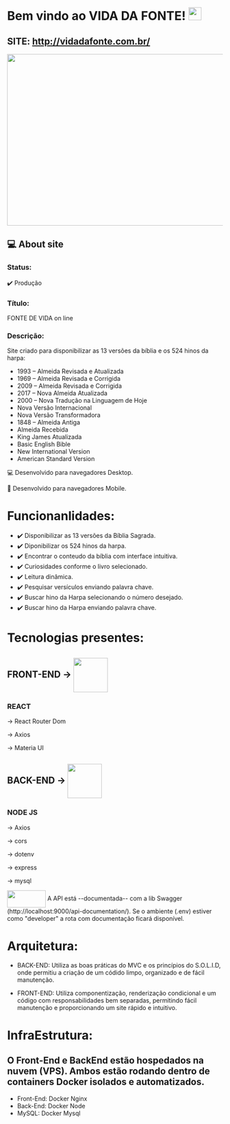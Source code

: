 # Bem vindo ao VIDA DA FONTE! <img src=https://github.com/TheDudeThatCode/TheDudeThatCode/blob/master/Assets/Earth.gif width="30">

## SITE: http://vidadafonte.com.br/

 
<img align="center" width="600" height="400" src="https://miro.medium.com/max/700/1*xI-Cj8LCx2XFD_GswRxJ6Q.png">
 

## :computer: About site

### Status: 
:heavy_check_mark: Produção

### Título: 
FONTE DE VIDA on line

### Descrição: 
Site criado para disponibilizar as 13 versões da bíblia e os 524 hinos da harpa:

- 1993 – Almeida Revisada e Atualizada
- 1969 – Almeida Revisada e Corrigida
- 2009 – Almeida Revisada e Corrigida
- 2017 – Nova Almeida Atualizada
- 2000 – Nova Tradução na Linguagem de Hoje
- Nova Versão Internacional
- Nova Versão Transformadora
- 1848 – Almeida Antiga
- Almeida Recebida
- King James Atualizada
- Basic English Bible
- New International Version
- American Standard Version


:computer: Desenvolvido para navegadores Desktop.

:iphone: Desenvolvido para navegadores Mobile.

# Funcionanlidades:
- :heavy_check_mark: Disponibilizar as 13 versões da Bíblia Sagrada.
- :heavy_check_mark: Diponibilizar os 524 hinos da harpa.
- :heavy_check_mark: Encontrar o conteudo da bíblia com interface intuitiva.
- :heavy_check_mark: Curiosidades conforme o livro selecionado.
- :heavy_check_mark: Leitura dinâmica.
- :heavy_check_mark: Pesquisar versículos enviando palavra chave.
- :heavy_check_mark: Buscar hino da Harpa selecionando o número desejado.
- :heavy_check_mark: Buscar hino da Harpa enviando palavra chave.


# Tecnologias presentes:
 
## FRONT-END -> <img align="center" width="80" height="80" src="https://miro.medium.com/max/3600/1*6ahbWjp_g9hqhaTDSJOL1Q.png">
### REACT
 -> React Router Dom

 -> Axios

 -> Materia UI
  
## BACK-END -> <img align="center" width="80" height="80" src="https://cdn.worldvectorlogo.com/logos/typescript.svg">
### NODE JS
 -> Axios

 -> cors

 -> dotenv

 -> express

 -> mysql
 
 <img align="center" width="90" height="40" src="https://miro.medium.com/max/1400/1*R36nHDnQ9i7vizbSJqTb1g.png">
 A API está --documentada-- com a lib Swagger (http://localhost:9000/api-documentation/).
 Se o ambiente (.env) estiver como "developer" a rota com documentação ficará disponível.

# Arquitetura:
- BACK-END: Utiliza as boas práticas do MVC e os princípios do S.O.L.I.D, onde permitiu a criação de um códido limpo, organizado e de fácil manutenção.

- FRONT-END: Utiliza componentização, renderização condicional e um código com responsabilidades bem separadas, permitindo fácil manutenção e proporcionando um site rápido e intuitivo.

# InfraEstrutura:
## O Front-End e BackEnd estão hospedados na nuvem (VPS). Ambos estão rodando dentro de containers Docker isolados e automatizados.

- Front-End: Docker Nginx
- Back-End: Docker Node
- MySQL: Docker Mysql
